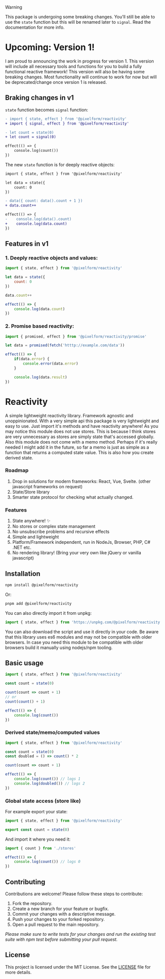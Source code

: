 > [!WARNING]
> This package is undergoing some breaking changes. You'll still be able to use the `state` function but this will be renamed later to `signal`. Read the documentation for more info.

# Upcoming: Version 1!
I am proud to announcing the work in progress for version 1. This version will include all necessary tools and functions for you to build a fully functional reactive framework! This version will also be having some breaking changes. Most functionality will continue to work for now but will be deprecated/change once version 1 is released.

## Braking changes in v1

`state` function becomes `signal` function:
```diff
- import { state, effect } from '@pixelform/reactivity'
+ import { signal, effect } from '@pixelform/reactivity'

- let count = state(0)
+ let count = signal(0)

effect(() => {
    console.log(count())
})
```

The new `state` function is for deeply reactive objects:
```diff
import { state, effect } from '@pixelform/reactivity'

let data = state({
    count: 0
})

- data({ count: data().count + 1 })
+ data.count++

effect(() => {
-    console.log(data().count)
+    console.log(data.count)
})
```

## Features in v1

### 1. Deeply reactive objects and values:
```javascript
import { state, effect } from '@pixelform/reactivity'

let data = state({
    count: 0
})

data.count++

effect(() => {
    console.log(data.count)
})
```

### 2. Promise based reactivity:
```javascript
import { promised, effect } from '@pixelform/reactivity/promise'

let data = promised(fetch('htttp://example.com/data'))

effect(() => {
    if(data.error) {
        console.error(data.error)
    }

    console.log(data.result)
})
```

# Reactivity

A simple lightweight reactivity library. Framework agnostic and unoppinionated.
With a very simple api this package is very lightweight and easy to use.
Just import it's methods and have reactivity anywhere! As you may notice this module does not use stores. This is because I think stores are very unnecessary as stores are simply state that's accessed globally. Also this module
does not come with a memo method. Perhaps if it's really needed I might add it in the future, so far a memo is just as simple as a function that returns a computed state value. This is also how you create derived state.

### Roadmap

1. Drop in solutions for modern frameworks: React, Vue, Svelte. (other javascript frameworks on request)
3. State/Store library
5. Smarter state protocol for checking what actually changed.

### Features

1. State anywhere! ✨
2. No stores or complex state management
3. No unsubscribe problems and recursive effects
4. Simple and lightweight
5. Platform/Framework independent, run in NodeJs, Browser, PHP, C# .NET etc.
6. No rendering library! (Bring your very own like jQuery or vanilla javascript)

## Installation

```sh
npm install @pixelform/reactivity
```

Or:

```sh
pnpm add @pixelform/reactivity
```

You can also directly import it from unpkg:
```javascript
import { state, effect } from 'https://unpkg.com/@pixelform/reactivity'
```

You can also download the script and use it directly in your code.
Be aware that this library uses es6 modules and may not be compatible with older browsers.
In case you need this module to be compatible with older browsers build it manually using nodejs/npm tooling.

## Basic usage

```javascript
import { state, effect } from '@pixelform/reactivity'

const count = state(0)

count(count => count + 1)
// or
count(count() + 1)

effect(() => {
    console.log(count())
})
```

### Derived state/memo/computed values

```javascript
import { state, effect } from '@pixelform/reactivity'

const count = state(0)
const doubled = () => count() * 2

count(count => count + 1)

effect(() => {
    console.log(count()) // logs 1
    console.log(doubled()) // logs 2
})
```

### Global state access (store like)

For example export your state:

```javascript
import { state, effect } from '@pixelform/reactivity'

export const count = state(0)
```

And import it where you need it:

```javascript
import { count } from './stores'

effect(() => {
    console.log(count()) // logs 0
})
```

## Contributing

Contributions are welcome! Please follow these steps to contribute:

1. Fork the repository.
2. Create a new branch for your feature or bugfix.
3. Commit your changes with a descriptive message.
4. Push your changes to your forked repository.
5. Open a pull request to the main repository.

_Please make sure to write tests for your changes and run the existing test suite with npm test before submitting your pull request._

## License

This project is licensed under the MIT License.
See the [LICENSE](https://github.com/PixelForm/hybrid/blob/main/LICENSE.md) file for more details.
